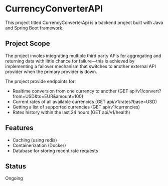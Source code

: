 # CurrencyConverterAPI
This project titled CurrencyConverterApi is a backend project 
built with Java and Spring Boot framework.

## Project Scope
The project involes integrating multiple
third party APIs for aggregating and returning data
with little chance for failure—this is achieved by
implementing a failover mechanism that switches to 
another external API provider when the primary provider 
is down.

The project provide endpoints for:
- Realtime conversion from one currency to another (GET api/v1/convert?
from=USD&to=EUR&amount=100)
- Current rates of all available currencies (GET api/v1/rates?base=USD)
- Getting a list of supported currencies (GET api/v1/currencies)
- Rates history within the last 24 hours (GET api/v1/health)

## Features
- Caching (using redis)
- Containerization (Docker)
- Database for storing recent rate requests


## Status
Ongoing
